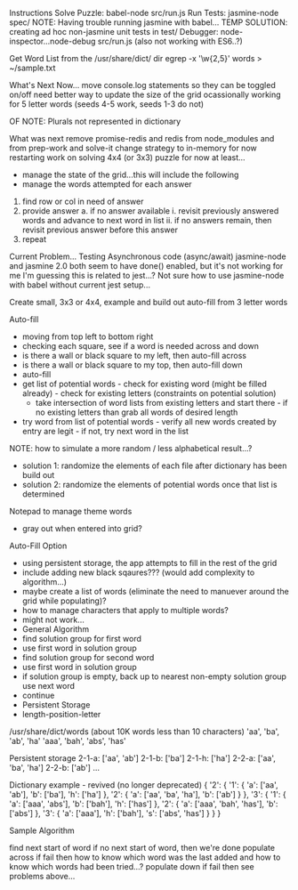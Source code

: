 Instructions
Solve Puzzle: babel-node src/run.js
Run Tests: jasmine-node spec/
NOTE: Having trouble running jasmine with babel...
TEMP SOLUTION: creating ad hoc non-jasmine unit tests in test/
Debugger: node-inspector...node-debug src/run.js (also not working with ES6..?)

Get Word List
from the /usr/share/dict/ dir
egrep -x '\w{2,5}' words > ~/sample.txt

What's Next Now...
move console.log statements so they can be toggled on/off
need better way to update the size of the grid
ocassionally working for 5 letter words (seeds 4-5 work, seeds 1-3 do not)

OF NOTE:
Plurals not represented in dictionary


What was next
remove promise-redis and redis from node_modules and from prep-work and solve-it
change strategy to in-memory for now
restarting work on solving 4x4 (or 3x3) puzzle
for now at least...
 - manage the state of the grid...this will include the following
  - manage the words attempted for each answer
1. find row or col in need of answer
2. provide answer
 a. if no answer available
  i.  revisit previously answered words and advance to next word in list
  ii. if no answers remain, then revisit previous answer before this answer
3. repeat

Current Problem...
Testing Asynchronous code (async/await)
jasmine-node and jasmine 2.0 both seem to have done() enabled, but it's not working for me
I'm guessing this is related to jest...?
Not sure how to use jasmine-node with babel without current jest setup...

Create small, 3x3 or 4x4, example and build out auto-fill from 3 letter words

Auto-fill
 - moving from top left to bottom right
 - checking each square, see if a word is needed across and down
  - is there a wall or black square to my left, then auto-fill across
  - is there a wall or black square to my top, then auto-fill down
  - auto-fill
   - get list of potential words
    - check for existing word (might be filled already)
    - check for existing letters (constraints on potential solution)
     - take intersection of word lists from existing letters and start there
    - if no existing letters than grab all words of desired length
   - try word from list of potential words
    - verify all new words created by entry are legit
    - if not, try next word in the list

NOTE: how to simulate a more random / less alphabetical result...?
 - solution 1: randomize the elements of each file after dictionary has been build out
 - solution 2: randomize the elements of potential words once that list is determined

Notepad to manage theme words
 - gray out when entered into grid?

Auto-Fill Option
 - using persistent storage, the app attempts to fill in the rest of the grid
  - include adding new black sqaures??? (would add complexity to algorithm...)
 - maybe create a list of words (eliminate the need to manuever around the grid while populating)?
  - how to manage characters that apply to multiple words?
  - might not work...
 - General Algorithm
  - find solution group for first word
  - use first word in solution group
  - find solution group for second word
  - use first word in solution group
  - if solution group is empty, back up to nearest non-empty solution group use next word
  - continue
 - Persistent Storage
  - length-position-letter

/usr/share/dict/words (about 10K words less than 10 characters)
'aa', 'ba', 'ab', 'ha'
'aaa', 'bah', 'abs', 'has'

Persistent storage
2-1-a: ['aa', 'ab']
2-1-b: ['ba']
2-1-h: ['ha']
2-2-a: ['aa', 'ba', 'ha']
2-2-b: ['ab']
...

Dictionary example - revived (no longer deprecated)
{
  '2': {
    '1': {
      'a': ['aa', 'ab'],
      'b': ['ba'],
      'h': ['ha']
    },
    '2': {
      'a': ['aa', 'ba', 'ha'],
      'b': ['ab']
    }
  },
  '3': {
    '1': {
      'a': ['aaa', 'abs'],
      'b': ['bah'],
      'h': ['has']
    },
    '2': {
      'a': ['aaa', 'bah', 'has'],
      'b': ['abs']
    },
    '3': {
      'a': ['aaa'],
      'h': ['bah'],
      's': ['abs', 'has']
    }
  }
}

Sample Algorithm


find next start of word
if no next start of word, then we're done
populate across
if fail then how to know which word was the last added and how to know which words had been tried...?
populate down
if fail then see problems above...
